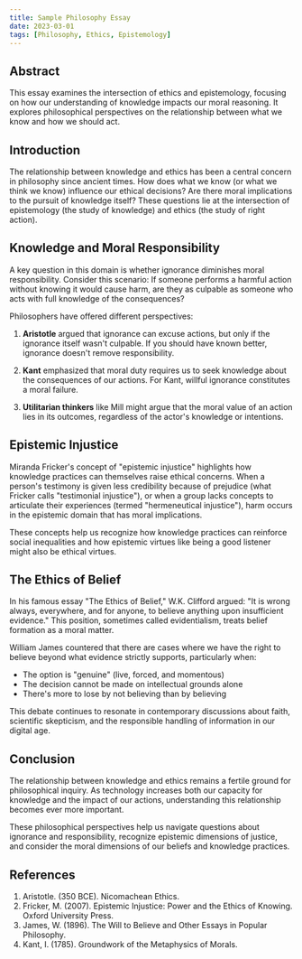 ```yaml
---
title: Sample Philosophy Essay
date: 2023-03-01
tags: [Philosophy, Ethics, Epistemology]
---
```


## Abstract

This essay examines the intersection of ethics and epistemology, focusing on how our understanding of knowledge impacts our moral reasoning. It explores philosophical perspectives on the relationship between what we know and how we should act.

## Introduction

The relationship between knowledge and ethics has been a central concern in philosophy since ancient times. How does what we know (or what we think we know) influence our ethical decisions? Are there moral implications to the pursuit of knowledge itself? These questions lie at the intersection of epistemology (the study of knowledge) and ethics (the study of right action).

## Knowledge and Moral Responsibility

A key question in this domain is whether ignorance diminishes moral responsibility. Consider this scenario: If someone performs a harmful action without knowing it would cause harm, are they as culpable as someone who acts with full knowledge of the consequences?

Philosophers have offered different perspectives:

1. **Aristotle** argued that ignorance can excuse actions, but only if the ignorance itself wasn't culpable. If you should have known better, ignorance doesn't remove responsibility.

2. **Kant** emphasized that moral duty requires us to seek knowledge about the consequences of our actions. For Kant, willful ignorance constitutes a moral failure.

3. **Utilitarian thinkers** like Mill might argue that the moral value of an action lies in its outcomes, regardless of the actor's knowledge or intentions.

## Epistemic Injustice

Miranda Fricker's concept of "epistemic injustice" highlights how knowledge practices can themselves raise ethical concerns. When a person's testimony is given less credibility because of prejudice (what Fricker calls "testimonial injustice"), or when a group lacks concepts to articulate their experiences (termed "hermeneutical injustice"), harm occurs in the epistemic domain that has moral implications.

These concepts help us recognize how knowledge practices can reinforce social inequalities and how epistemic virtues like being a good listener might also be ethical virtues.

## The Ethics of Belief

In his famous essay "The Ethics of Belief," W.K. Clifford argued: "It is wrong always, everywhere, and for anyone, to believe anything upon insufficient evidence." This position, sometimes called evidentialism, treats belief formation as a moral matter.

William James countered that there are cases where we have the right to believe beyond what evidence strictly supports, particularly when:
- The option is "genuine" (live, forced, and momentous)
- The decision cannot be made on intellectual grounds alone
- There's more to lose by not believing than by believing

This debate continues to resonate in contemporary discussions about faith, scientific skepticism, and the responsible handling of information in our digital age.

## Conclusion

The relationship between knowledge and ethics remains a fertile ground for philosophical inquiry. As technology increases both our capacity for knowledge and the impact of our actions, understanding this relationship becomes ever more important.

These philosophical perspectives help us navigate questions about ignorance and responsibility, recognize epistemic dimensions of justice, and consider the moral dimensions of our beliefs and knowledge practices.

## References

1. Aristotle. (350 BCE). Nicomachean Ethics.
2. Fricker, M. (2007). Epistemic Injustice: Power and the Ethics of Knowing. Oxford University Press.
3. James, W. (1896). The Will to Believe and Other Essays in Popular Philosophy.
4. Kant, I. (1785). Groundwork of the Metaphysics of Morals. 